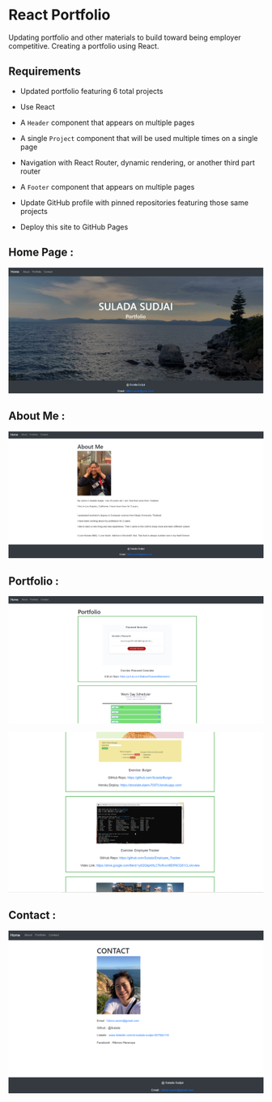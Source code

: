 # React Portfolio

Updating portfolio and other materials to build toward being employer competitive. Creating a portfolio using React.

## Requirements

* Updated portfolio featuring 6 total projects

* Use React

* A `Header` component that appears on multiple pages

* A single `Project` component that will be used multiple times on a single page 

* Navigation with React Router, dynamic rendering, or another third part router

* A `Footer` component that appears on multiple pages

* Update GitHub profile with pinned repositories featuring those same projects

* Deploy this site to GitHub Pages

## Home Page : 
![alt text](./src//image/readmeimage/screen1.png)

## About Me :
![alt text](./src//image/readmeimage/screen2.png)

## Portfolio :
![alt text](./src//image/readmeimage/screen3.png)

![alt text](./src//image/readmeimage/screen4.png)

## Contact :
![alt text](./src//image/readmeimage/screen5.png)

